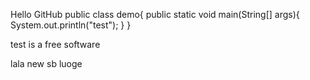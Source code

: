 Hello GitHub
public class demo{
	public static void main(String[] args){
	System.out.println("test");
	}
}

test is a free software

lala
new
sb luoge
